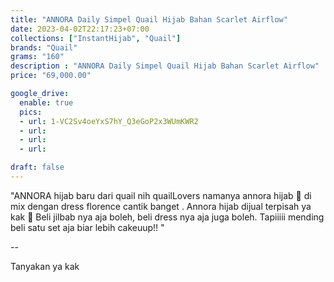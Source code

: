 ```yaml
---
title: "ANNORA Daily Simpel Quail Hijab Bahan Scarlet Airflow"
date: 2023-04-02T22:17:23+07:00
collections: ["InstantHijab", "Quail"]
brands: "Quail"
grams: "160"
description : "ANNORA Daily Simpel Quail Hijab Bahan Scarlet Airflow"
price: "69,000.00"

google_drive:
  enable: true
  pics:
  - url: 1-VC2Sv4oeYxS7hY_Q3eGoP2x3WUmKWR2
  - url: 
  - url: 
  - url: 

draft: false
---
```


"ANNORA 
hijab baru dari quail nih quailLovers namanya annora hijab 🥰 di mix dengan dress florence cantik banget . Annora hijab dijual terpisah ya kak 🤗 Beli jilbab nya aja boleh, beli dress nya aja juga boleh. Tapiiiii mending beli satu set aja biar lebih cakeuup!!  "

--

Tanyakan ya kak


